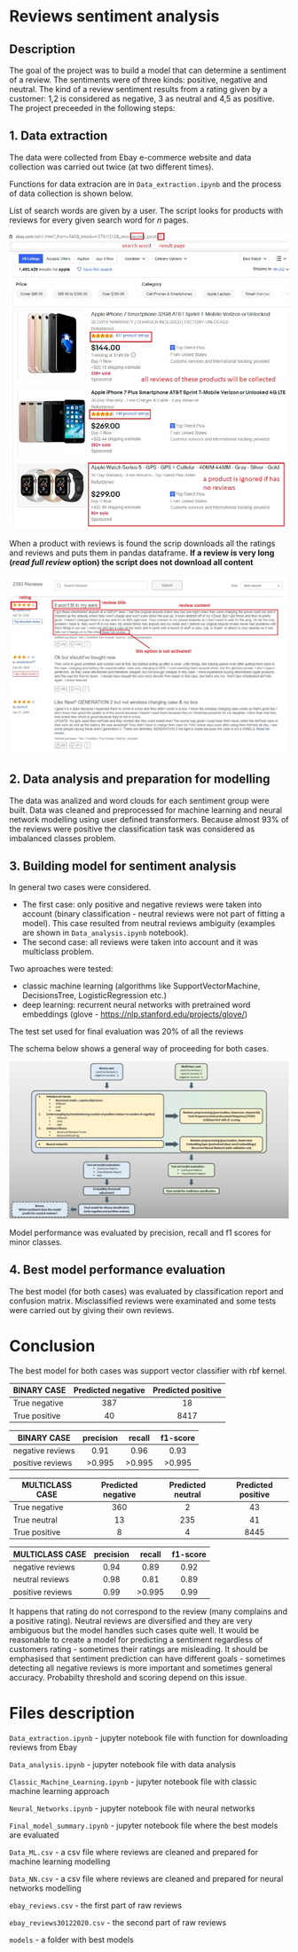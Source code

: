 # Reviews sentiment analysis

## Description

The goal of the project was to build a model that can determine a sentiment of a review. The sentiments were of three kinds: positive, negative and neutral.
The kind of a review sentiment results from a rating given by a customer: 1,2 is considered as negative, 3 as neutral and 4,5 as positive.
The project preceeded in the following steps:  

## 1. Data extraction

The data were collected from Ebay e-commerce website and data collection was carried out twice (at two different times). 

Functions for data extracion are in `Data_extraction.ipynb` and the process of data collection is shown below.

List of search words are given by a user. The script looks for products with reviews for every given search word for _n_ pages.

![alt text](https://raw.githubusercontent.com/wbonicki/Ebay_sentiment_analysis/master/screeny/search_results.jpg)

When a product with reviews is found the scrip downloads all the ratings and reviews and puts them in pandas dataframe. __If a review is very long (_read full review_ option) the script does not download all content__ 

![alt text](https://raw.githubusercontent.com/wbonicki/Ebay_sentiment_analysis/master/screeny/search_results2.jpg)

## 2. Data analysis and preparation for modelling

The data was analized and word clouds for each sentiment group were built. Data was cleaned and  preprocessed for machine learning and neural network modelling using user defined transformers.
Because almost 93% of the reviews were positive the classification task was considered as imbalanced classes problem. 

## 3. Building model for sentiment analysis

In general two cases were considered.
 - The first case:
only positive and negative reviews were taken into account (binary classification - neutral reviews were not part of fitting a model).
This case resulted from neutral reviews ambiguity (examples are shown in `Data_analysis.ipynb` notebook).
 - The second case:
all reviews were taken into account and it was multiclass problem. 

Two aproaches were tested: 
 - classic machine learning (algorithms like SupportVectorMachine, DecisionsTree, LogisticRegression etc.)
 - deep learning: recurrent neural networks with pretrained word embeddings (glove - https://nlp.stanford.edu/projects/glove/)

The test set used for final evaluation was 20% of all the reviews

The schema below shows a general way of proceeding for both cases. 

![alt text](https://raw.githubusercontent.com/wbonicki/Ebay_sentiment_analysis/master/screeny/schema.jpg)

Model performance was evaluated by precision, recall and f1 scores for minor classes.

## 4. Best model performance evaluation

The best model (for both cases) was evaluated by classification report and confusion matrix. Misclassified reviews were examinated and some tests were carried out by giving their own reviews.

# Conclusion

The best model for both cases was support vector classifier with rbf kernel. 

|  BINARY CASE |Predicted negative|Predicted positive|
| ------------ |:----------------:|:----------------:|
|True negative |     387          |     18           |
|True positive |     40           |   8417           |


|  BINARY CASE   |precision|recall|f1-score|
| -------------- |:-------:|:----:|:------:|
|negative reviews|    0.91 | 0.96 |  0.93  |
|positive reviews|   >0.995|>0.995|  >0.995|


|  MULTICLASS CASE |Predicted negative|Predicted neutral |Predicted positive|
| ---------------- |:----------------:|:----------------:|:----------------:|
|True negative     |     360          |     2            | 43               |
|True neutral      |            13    |        235       |    41            |
|True positive     |       8          |      4           |     8445         |


|  MULTICLASS CASE |precision         |recall            |f1-score          |
| ---------------- |:----------------:|:----------------:|:----------------:|
|negative reviews  |     0.94         |     0.89         |  0.92            |
|neutral reviews   |           0.98   |      0.81        |     0.89         |
|positive reviews  |       0.99       |      >0.995      |     0.99         |


It happens that rating do not correspond to the review (many complains and a positive rating).
Neutral reviews are diversified and they are very ambiguous but the model handles such cases quite well.
It would be reasonable to create a model for predicting a sentiment regardless of customers rating - sometimes their ratings are misleading.
It should be emphasised that sentiment prediction can have different goals - sometimes detecting all negative reviews is more important and sometimes general accuracy.
Probabilty threshold and scoring depend on this issue. 


# Files description

`Data_extraction.ipynb` -  jupyter notebook file with function for downloading reviews from Ebay

`Data_analysis.ipynb` - jupyter notebook file with data analysis

`Classic_Machine_Learning.ipynb` - jupyter notebook file with classic machine learning approach

`Neural_Networks.ipynb` - jupyter notebook file with neural networks

`Final_model_summary.ipynb` - jupyter notebook file where the best models are evaluated

`Data_ML.csv` - a csv file where reviews are cleaned and prepared for machine learning modelling

`Data_NN.csv` - a csv file where reviews are cleaned and prepared for neural networks modelling

`ebay_reviews.csv` - the first part of raw reviews

`ebay_reviews30122020.csv` - the second part of raw reviews

`models` - a folder with best models